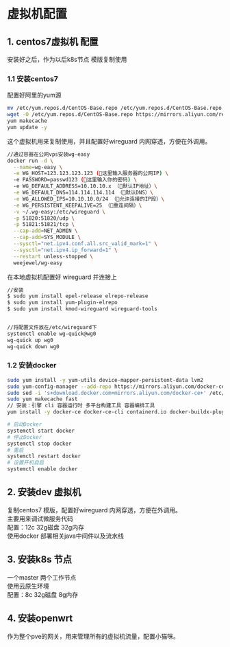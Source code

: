 # 虚拟机配置

## 1. centos7虚拟机 配置
 安装好之后，作为以后k8s节点 模版复制使用
### 1.1 安装centos7

  
配置好阿里的yum源
```bash
mv /etc/yum.repos.d/CentOS-Base.repo /etc/yum.repos.d/CentOS-Base.repo.backup
wget -O /etc/yum.repos.d/CentOS-Base.repo https://mirrors.aliyun.com/repo/Centos-7.repo
yum makecache
yum update -y
```
这个虚拟机用来复制使用，并且配置好wireguard 内网穿透，方便在外调用。

```bash
//通过容器在公网vps安装wg-easy
docker run -d \
  --name=wg-easy \
  -e WG_HOST=123.123.123.123 (🚨这里输入服务器的公网IP) \
  -e PASSWORD=passwd123 (🚨这里输入你的密码) \
  -e WG_DEFAULT_ADDRESS=10.10.10.x （🚨默认IP地址）\
  -e WG_DEFAULT_DNS=114.114.114.114 （🚨默认DNS）\
  -e WG_ALLOWED_IPS=10.10.10.0/24 （🚨允许连接的IP段）\
  -e WG_PERSISTENT_KEEPALIVE=25 （🚨重连间隔）\
  -v ~/.wg-easy:/etc/wireguard \
  -p 51820:51820/udp \
  -p 51821:51821/tcp \
  --cap-add=NET_ADMIN \
  --cap-add=SYS_MODULE \
  --sysctl="net.ipv4.conf.all.src_valid_mark=1" \
  --sysctl="net.ipv4.ip_forward=1" \
  --restart unless-stopped \
  weejewel/wg-easy
```

在本地虚拟机配置好 wireguard 并连接上

```bash
//安装
$ sudo yum install epel-release elrepo-release
$ sudo yum install yum-plugin-elrepo
$ sudo yum install kmod-wireguard wireguard-tools


//将配置文件放在/etc/wireguard下
systemctl enable wg-quick@wg0
wg-quick up wg0
wg-quick down wg0
```
### 1.2 安装docker

```bash
sudo yum install -y yum-utils device-mapper-persistent-data lvm2
sudo yum-config-manager --add-repo https://mirrors.aliyun.com/docker-ce/linux/centos/docker-ce.repo
sudo sed -i 's+download.docker.com+mirrors.aliyun.com/docker-ce+' /etc/yum.repos.d/docker-ce.repo
sudo yum makecache fast
// 安装：引擎 cli 容器运行时 多平台构建工具 容器编排工具
yum install -y docker-ce docker-ce-cli containerd.io docker-buildx-plugin docker-compose-plugin

# 启动Docker
systemctl start docker
# 停止Docker
systemctl stop docker
# 重启
systemctl restart docker
# 设置开机自启
systemctl enable docker
```


## 2. 安装dev 虚拟机
复制centos7 模版，配置好wireguard 内网穿透，方便在外调用。  
主要用来调试微服务代码  
配置：12c  32g磁盘 32g内存  
使用docker 部署相关java中间件以及流水线

## 3. 安装k8s 节点
一个master 两个工作节点  
使用云原生环境  
配置：8c  32g磁盘 8g内存

## 4. 安装openwrt

作为整个pve的网关，用来管理所有的虚拟机流量，配置小猫咪。